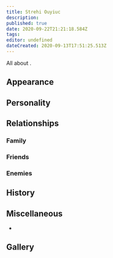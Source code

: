 ```yaml
---
title: Strehi Ouyiuc
description: 
published: true
date: 2020-09-22T21:21:18.584Z
tags: 
editor: undefined
dateCreated: 2020-09-13T17:51:25.513Z
---
```


All about .

Appearance
----------

Personality
-----------

Relationships
-------------

### Family

### Friends

### Enemies

History
-------

Miscellaneous
-------------

-

Gallery
-------